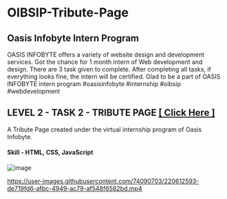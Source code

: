 # OIBSIP-Tribute-Page
## Oasis Infobyte Intern Program
OASIS INFOBYTE offers a variety of website design and development services. Got the chance for 1 month intern of Web development and design.
There are 3 task given to complete. After completing all tasks, if everything looks fine, the intern will be certified. Glad to be a part of OASIS INFOBYTE intern program #oasisinfobyte #internship #oibsip #webdevelopment

## LEVEL 2 - TASK 2 - TRIBUTE PAGE  [ [ Click Here ] ](https://imsubhajit98.github.io/OIBSIP-Tribute-Page/)
A Tribute Page created under the virtual internship program of Oasis Infobyte. <br>

#### Skill - HTML, CSS, JavaScript
![image](https://user-images.githubusercontent.com/74090703/220611468-2fef82d9-55d7-48f1-9d47-21336017260f.png)


https://user-images.githubusercontent.com/74090703/220612593-de719fd6-afbc-4949-ac79-af548f6582bd.mp4

